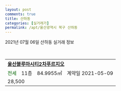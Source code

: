 ```yaml
---
layout: post
comments: true
title: 산하동
categories: [실거래가]
permalink: /apt/울산광역시 북구 산하동
---
```


2021년 07월 06일 산하동 실거래 정보

<script type="text/javascript">
  google.charts.load('current', {'packages':['corechart']});
  google.charts.setOnLoadCallback(drawChart);

  function drawChart() {
    var data = google.visualization.arrayToDataTable([['거래일', '매매', '전월세', '전매'], ['20-07', 42, 20, 0], ['20-08', 31, 18, 0], ['20-09', 39, 23, 0], ['20-10', 59, 15, 0], ['20-11', 74, 11, 0], ['20-12', 70, 24, 0], ['21-01', 46, 31, 0], ['21-02', 18, 10, 0], ['21-03', 24, 26, 0], ['21-04', 27, 19, 0], ['21-05', 24, 23, 0], ['21-06', 20, 21, 0], ['21-07', 0, 1, 0]]);

    var options = {
      title: '최근 유형별 거래량 추이',
      legend: { position: 'bottom' }
    };

    var chart = new google.visualization.LineChart(document.getElementById('columnchart_material'));
    chart.draw(data, (options));
  }
</script>

<div id="columnchart_material" style="width: 95%; margin-left: -35px; display: block"></div>
<br>
<table>
  <tr>
    <td colspan="4" style="font-weight: bold;"><a href="https://search.naver.com/search.naver?query=산하동 울산블루마시티2차푸르지오">울산블루마시티2차푸르지오</a></td>
  </tr>
    
  <tr>
    <td><a style="color: darkgreen">전세</a></td>
    <td>11층</td>
    <td>84.9955㎡</td>
    <td>계약일 2021-05-09</td>
  </tr>
  <tr>
    <td colspan="4">28,500</td>
  </tr>
    
</table>
    
